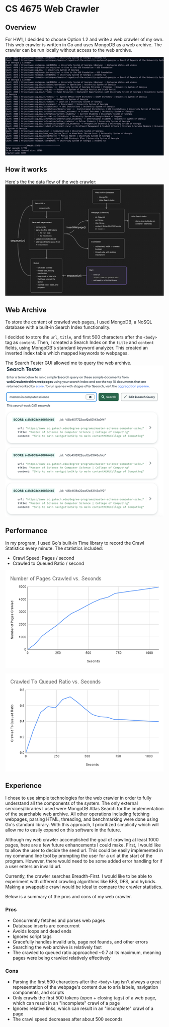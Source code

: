 # CS 4675 Web Crawler

## Overview
For HW1, I decided to choose Option 1.2 and write a web crawler of my own. This web crawler is written in Go and uses MongoDB as a web archive. The crawler can be run locally without access to the web archive. 

![Command Line Output](https://github.com/afazio1/web-crawler/blob/main/images/cmd-ui.png)
## How it works
Here's the the data flow of the web crawler:
![Web Crawler Diagram](https://github.com/afazio1/web-crawler/blob/main/images/web-crawler-diagram.png)

## Web Archive
To store the content of crawled web pages, I used MongoDB, a NoSQL database with a built-in Search Index functionality. 

I decided to store the `url`, `title`, and first 500 characters after the `<body>` tag as `content`. Then, I created a Search Index on the `title` and `content` fields, using MongoDB's standard keyword analyzer. This created an inverted index table which mapped keywords to webpages. 

The Search Tester GUI allowed me to query the web archive.
![Searching for master's in computer science](https://github.com/afazio1/web-crawler/blob/main/images/web-archive.png)

## Performance
In my program, I used Go's built-in Time library to record the Crawl Statistics every minute. The statistics included:
- Crawl Speed: Pages / second
- Crawled to Queued Ratio / second

![Crawl speed graph](https://github.com/afazio1/web-crawler/blob/main/images/crawl-speed-graph.png)

![Crawl ratio graph](https://github.com/afazio1/web-crawler/blob/main/images/crawl-ratio-graph.png)
## Experience
I chose to use simple technologies for the web crawler in order to fully understand all the components of the system. The only external services/libraries I used were MongoDB Atlas Search for the implementation of the searchable web archive. All other operations including fetching webpages, parsing HTML, threading, and benchmarking were done using Go's standard library. With this approach, I prioritized simplicity which will allow me to easily expand on this software in the future.

Although my web crawler accomplished the goal of crawling at least 1000 pages, here are a few future enhancements I could make. First, I would like to allow the user to decide the seed url. This could be easily implemented in my command line tool by prompting the user for a url at the start of the program. However, there would need to be some added error handling for if a user enters an invalid url. 

Currently, the crawler searches Breadth-First. I would like to be able to experiment with different crawling algorithms like BFS, DFS, and hybrids. Making a swappable crawl would be ideal to compare the crawler statistics.

Below is a summary of the pros and cons of my web crawler.

### Pros
- Concurrently fetches and parses web pages
- Database inserts are concurrent
- Avoids loops and dead ends
- Ignores script tags
- Gracefully handles invalid urls, page not founds, and other errors
- Searching the web archive is relatively fast
- The crawled to queued ratio approached ~0.7 at its maximum, meaning pages were being crawled relatively effectively

### Cons
- Parsing the first 500 characters after the `<body>` tag isn't always a great representation of the webpage's content due to aria labels, navigation components, and scripts
- Only crawls the first 500 tokens (open + closing tags) of a web page, which can result in an "incomplete" crawl of a page
- Ignores relative links, which can result in an "incomplete" crawl of a page
- The crawl speed decreases after about 500 seconds



